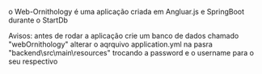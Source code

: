 o Web-Ornithology é uma aplicação criada em Angluar.js e SpringBoot durante o StartDb

Avisos:
 antes de rodar a aplicação crie um banco de dados chamado "webOrnithology"
 alterar o aqrquivo application.yml na pasra "backend\src\main\resources"
 trocando a password e o username para o seu respectivo
